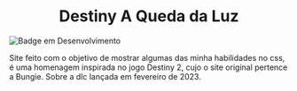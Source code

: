 <h1 align="center"> Destiny A Queda da Luz </h1>

![Badge em Desenvolvimento](http://img.shields.io/static/v1?label=STATUS&message=PRONTO&color=GREEN&style=for-the-badge)

Site feito com o objetivo de mostrar algumas das minha habilidades no css, é uma homenagem inspirada no jogo Destiny 2, cujo o site original pertence a Bungie.
Sobre a dlc lançada em fevereiro de 2023.
